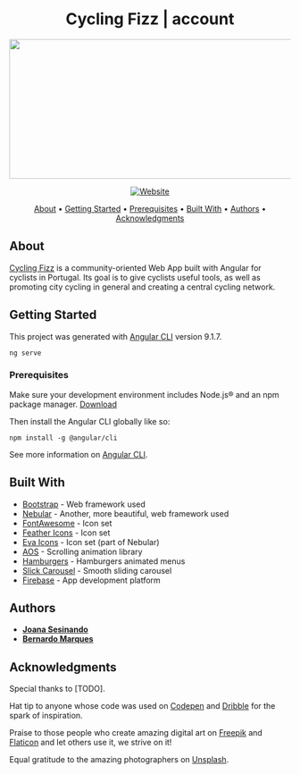 <h1 align="center">Cycling Fizz | account</h1>

<p align="center">
  <img width="877" height="250" src="https://drive.google.com/uc?id=1tDo6vF-Gn7Z1vG2s7tz09P2of6Kgg8w6">
</p>

<p align="center">
  <a href="https://cyclingfizz.pt/">
    <img src="https://img.shields.io/website?down_message=offline&style=flat-square&up_color=green&up_message=online&url=https%3A%2F%2Fcyclingfizz.pt" alt="Website">
  </a>
</p>

<p align="center">
  <a href="#about">About</a> •
  <a href="#gettingstarted">Getting Started</a> •
  <a href="#prerequisites">Prerequisites</a> •
  <a href="#builtwith">Built With</a> •
  <a href="#authors">Authors</a> •
  <a href="#acknowledgments">Acknowledgments</a>
</p>

## About

[Cycling Fizz](https://cyclingfizz.pt) is a community-oriented Web App built with Angular for cyclists in Portugal. Its goal is to give cyclists useful tools, as well as promoting city cycling in general and creating a central cycling network.

## Getting Started

This project was generated with [Angular CLI](https://github.com/angular/angular-cli) version 9.1.7.
```
ng serve
```

### Prerequisites

Make sure your development environment includes Node.js® and an npm package manager. [Download](https://www.npmjs.com/get-npm)

Then install the Angular CLI globally like so:
```
npm install -g @angular/cli
```

See more information on [Angular CLI](https://angular.io/guide/setup-local).

## Built With

* [Bootstrap](https://getbootstrap.com/) - Web framework used
* [Nebular](https://akveo.github.io/nebular/) - Another, more beautiful, web framework used
* [FontAwesome](https://fontawesome.com/) - Icon set
* [Feather Icons](https://feathericons.com/) - Icon set
* [Eva Icons](https://akveo.github.io/eva-icons/) - Icon set (part of Nebular)
* [AOS](https://michalsnik.github.io/aos/) - Scrolling animation library
* [Hamburgers](https://jonsuh.com/hamburgers/) - Hamburgers animated menus
* [Slick Carousel](https://kenwheeler.github.io/slick/) - Smooth sliding carousel
* [Firebase](https://firebase.google.com/) - App development platform

## Authors

* **[Joana Sesinando](https://www.linkedin.com/in/joanasesinando/)**
* **[Bernardo Marques](https://www.linkedin.com/in/bernardo-marques-aa241b134/)**

## Acknowledgments

Special thanks to [TODO].

Hat tip to anyone whose code was used on [Codepen](https://codepen.io/) and [Dribble](https://dribbble.com/) for the spark of inspiration.

Praise to those people who create amazing digital art on [Freepik](https://freepik.com/) and [Flaticon](https://flaticon.com/) and let others use it, we strive on it!

Equal gratitude to the amazing photographers on [Unsplash](https://unsplash.com/).

